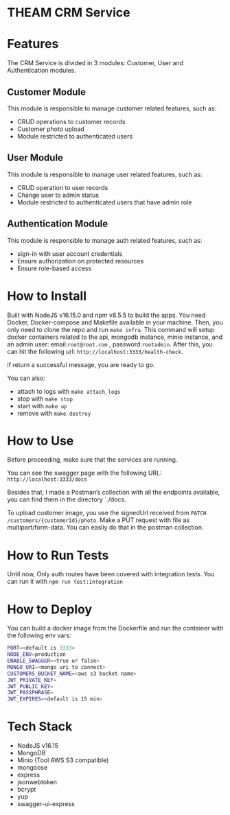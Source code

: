 # THEAM CRM Service

# Features

The CRM Service is divided in 3 modules: Customer, User and Authentication modules.

## Customer Module

This module is responsible to manage customer related features, such as:

- CRUD operations to customer records
- Customer photo upload
- Module restricted to authenticated users

## User Module

This module is responsible to manage user related features, such as:

- CRUD operation to user records
- Change user to admin status
- Module restricted to authenticated users that have admin role

## Authentication Module

This module is responsible to manage auth related features, such as:

- sign-in with user account credentials
- Ensure authorization on protected resources
- Ensure role-based access

# How to Install

Built with NodeJS v16.15.0 and npm v8.5.5 to build the apps. You need Docker, Docker-compose and Makefile available in your machine. Then, you only need to clone the repo and run `make infra`. This command will setup docker containers related to the api, mongodb instance, minio instance, and an admin user: email:`root@root.com` , password:`rootadmin`. After this, you can hit the following url:  `http://localhost:3333/health-check`. 

if return a successful message, you are ready to go.

You can also:
- attach to logs with `make attach_logs`
- stop with `make stop`
- start with `make up`
- remove with `make destroy`

# How to Use

Before proceeding, make sure that the services are running.

You can see the swagger page with the following URL: `http://localhost:3333/docs`

Besides that, I made a Postman’s collection with all the endpoints available, you can find them in the directory `./docs.

To upload customer image, you use the signedUrl received from `PATCH /customers/{customerId}/photo`. Make a PUT request with file as multipart/form-data. You can easily do that in the postman collection.



# How to Run Tests

Until now, Only auth routes have been covered with integration tests. You can run it with `npm run test:integration`

# How to Deploy

You can build a docker image from the Dockerfile and run the container with the following env vars:
```bash
PORT=<default is 3333>
NODE_ENV=production
ENABLE_SWAGGER=<true or false>
MONGO_URI=<mongo uri to connect>
CUSTOMERS_BUCKET_NAME=<aws s3 bucket name>
JWT_PRIVATE_KEY=
JWT_PUBLIC_KEY=
JWT_PASSPHRASE=
JWT_EXPIRES=<default is 15 min>
```

# Tech Stack

- NodeJS v16.15
- MongoDB
- Minio (Tool AWS S3 compatible)
- mongoose
- express
- jsonwebtoken
- bcrypt
- yup
- swagger-ui-express
